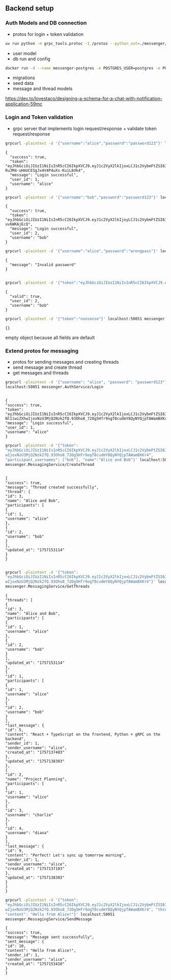 ## Backend setup

### Auth Models and DB connection
- protos for login + token validation
```bash
uv run python -m grpc_tools.protoc -I./protos --python_out=./messenger/generated --grpc_python_out=./messenger/generated ./protos/auth.proto
```
- user model
- db run and config
```bash
docker run -d --name messenger-postgres -e POSTGRES_USER=postgres -e POSTGRES_PASSWORD=password -e POSTGRES_DB=messenger -p 5432:5432 postgres:15
```
- migrations
- seed data
- message and thread models

https://dev.to/lovestaco/designing-a-schema-for-a-chat-with-notification-application-59mc

### Login and Token validation
- grpc server that implements login request/response + validate token request/response
```bash
grpcurl -plaintext -d '{"username":"alice","password":"password123"}' localhost:50051 messenger.AuthService/Login
```

```
{
  "success": true,
  "token": "eyJhbGciOiJIUzI1NiIsInR5cCI6IkpXVCJ9.eyJ1c2VyX2lkIjoxLCJ1c2VybmFtZSI6ImFsaWNlIiwiZXhwIjoxNzU3MjQ0NDgwfQ.K7p3u0Ref-Ru3M4-uHmUCESgJx4V4P4uXs-KuiL8dk4",
  "message": "Login successful",
  "user_id": 1,
  "username": "alice"
}
```

```bash
grpcurl -plaintext -d '{"username":"bob","password":"password123"}' localhost:50051 messenger.AuthService/Login
```
```
{
  "success": true,
  "token": "eyJhbGciOiJIUzI1NiIsInR5cCI6IkpXVCJ9.eyJ1c2VyX2lkIjoyLCJ1c2VybmFtZSI6ImJvYiIsImV4cCI6MTc1NzI0NDQ5Nn0.Wmotrvb9doLsNKMuLonHJ2HtlHZGJMp9-uv6WKAjEcQ",
  "message": "Login successful",
  "user_id": 2,
  "username": "bob"
}
```

```bash
grpcurl -plaintext -d '{"username":"alice","password":"wrongpass"}' localhost:50051 messenger.AuthService/Login
```
```
{
  "message": "Invalid password"
}
```

```bash

grpcurl -plaintext -d '{"token":"eyJhbGciOiJIUzI1NiIsInR5cCI6IkpXVCJ9.eyJ1c2VyX2lkIjoyLCJ1c2VybmFtZSI6ImJvYiIsImV4cCI6MTc1NzI0NDQ5Nn0.Wmotrvb9doLsNKMuLonHJ2HtlHZGJMp9-uv6WKAjEcQ"}' localhost:50051 messenger.AuthService/ValidateToken
```

```
{
  "valid": true,
  "user_id": 2,
  "username": "bob"
}
```

```bash
grpcurl -plaintext -d '{"token":"nonsense"}' localhost:50051 messenger.AuthService/ValidateToken
```

```
{}
```
empty object because all fields are default

### Extend protos for messaging

- protos for sending messages and creating threads
- send message and create thread 
- get messages and threads

```bash
grpcurl -plaintext -d '{"username": "alice", "password": "password123"}'
localhost:50051 messenger.AuthService/Login
```
```

{
"success": true,
"token": "eyJhbGciOiJIUzI1NiIsInR5cCI6IkpXVCJ9.eyJ1c2VyX2lkIjoxLCJ1c2VybmFtZSI6ImFsaW
NlIiwiZXhwIjoxNzU3MjQ2Nzk2fQ.93Oho8_72Og5Hfr9ogT8cudmY8QyNYQjpTAWamBXKr4",
"message": "Login successful",
"user_id": 1,
"username": "alice"
}
```

```bash
grpcurl -plaintext -d '{"token":
"eyJhbGciOiJIUzI1NiIsInR5cCI6IkpXVCJ9.eyJ1c2VyX2lkIjoxLCJ1c2VybmFtZSI6ImFsaWNlIiwiZXh
wIjoxNzU3MjQ2Nzk2fQ.93Oho8_72Og5Hfr9ogT8cudmY8QyNYQjpTAWamBXKr4",
"participant_usernames": ["bob"], "name":"Alice and Bob"}' localhost:50051
messenger.MessagingService/CreateThread
```
```

{
"success": true,
"message": "Thread created successfully",
"thread": {
"id": 3,
"name": "Alice and Bob",
"participants": [
{
"id": 1,
"username": "alice"
},
{
"id": 2,
"username": "bob"
}
],
"updated_at": "1757153114"
}
}
```

```bash

grpcurl -plaintext -d '{"token":
"eyJhbGciOiJIUzI1NiIsInR5cCI6IkpXVCJ9.eyJ1c2VyX2lkIjoxLCJ1c2VybmFtZSI6ImFsaWNlIiwiZXh
wIjoxNzU3MjQ2Nzk2fQ.93Oho8_72Og5Hfr9ogT8cudmY8QyNYQjpTAWamBXKr4"}' localhost:50051
messenger.MessagingService/GetThreads
```

```
{
"threads": [
{
"id": 3,
"name": "Alice and Bob",
"participants": [
{
"id": 1,
"username": "alice"
},
{
"id": 2,
"username": "bob"
}
],
"updated_at": "1757153114"
},
{
"id": 1,
"participants": [
{
"id": 1,
"username": "alice"
},
{
"id": 2,
"username": "bob"
}
],
"last_message": {
"id": 5,
"content": "React + TypeScript on the frontend, Python + gRPC on the backend",
"sender_id": 1,
"sender_username": "alice",
"created_at": "1757137403"
},
"updated_at": "1757138303"
},
{
"id": 2,
"name": "Project Planning",
"participants": [
{
"id": 1,
"username": "alice"
},
{
"id": 3,
"username": "charlie"
},
{
"id": 4,
"username": "diana"
}
],
"last_message": {
"id": 9,
"content": "Perfect! Let's sync up tomorrow morning",
"sender_id": 1,
"sender_username": "alice",
"created_at": "1757137103"
},
"updated_at": "1757138303"
}
]
}
```

```bash
grpcurl -plaintext -d '{"token":
"eyJhbGciOiJIUzI1NiIsInR5cCI6IkpXVCJ9.eyJ1c2VyX2lkIjoxLCJ1c2VybmFtZSI6ImFsaWNlIiwiZXh
wIjoxNzU3MjQ2Nzk2fQ.93Oho8_72Og5Hfr9ogT8cudmY8QyNYQjpTAWamBXKr4", "thread_id": 3,
"content": "Hello from Alice!"}' localhost:50051
messenger.MessagingService/SendMessage
```

```
{
"success": true,
"message": "Message sent successfully",
"sent_message": {
"id": 10,
"content": "Hello from Alice!",
"sender_id": 1,
"sender_username": "alice",
"created_at": "1757153410"
}
}
```